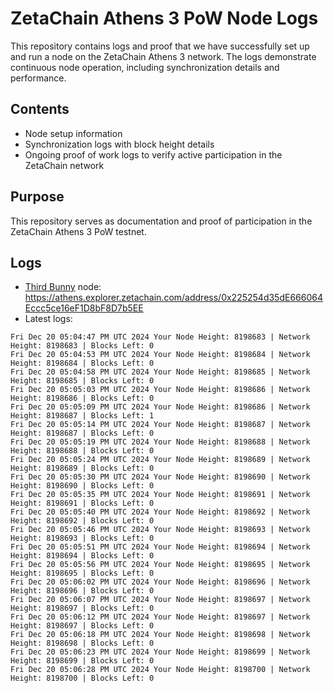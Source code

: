 # ZetaChain Athens 3 PoW Node Logs
This repository contains logs and proof that we have successfully set up and run a node on the ZetaChain Athens 3 network. The logs demonstrate continuous node operation, including synchronization details and performance.

## Contents
- Node setup information
- Synchronization logs with block height details
- Ongoing proof of work logs to verify active participation in the ZetaChain network

## Purpose
This repository serves as documentation and proof of participation in the ZetaChain Athens 3 PoW testnet.

## Logs

- [Third Bunny](https://thirdbunny.xyz/) node: https://athens.explorer.zetachain.com/address/0x225254d35dE666064Eccc5ce16eF1D8bF8D7b5EE
- Latest logs:
```
Fri Dec 20 05:04:47 PM UTC 2024 Your Node Height: 8198683 | Network Height: 8198683 | Blocks Left: 0
Fri Dec 20 05:04:53 PM UTC 2024 Your Node Height: 8198684 | Network Height: 8198684 | Blocks Left: 0
Fri Dec 20 05:04:58 PM UTC 2024 Your Node Height: 8198685 | Network Height: 8198685 | Blocks Left: 0
Fri Dec 20 05:05:03 PM UTC 2024 Your Node Height: 8198686 | Network Height: 8198686 | Blocks Left: 0
Fri Dec 20 05:05:09 PM UTC 2024 Your Node Height: 8198686 | Network Height: 8198687 | Blocks Left: 1
Fri Dec 20 05:05:14 PM UTC 2024 Your Node Height: 8198687 | Network Height: 8198687 | Blocks Left: 0
Fri Dec 20 05:05:19 PM UTC 2024 Your Node Height: 8198688 | Network Height: 8198688 | Blocks Left: 0
Fri Dec 20 05:05:24 PM UTC 2024 Your Node Height: 8198689 | Network Height: 8198689 | Blocks Left: 0
Fri Dec 20 05:05:30 PM UTC 2024 Your Node Height: 8198690 | Network Height: 8198690 | Blocks Left: 0
Fri Dec 20 05:05:35 PM UTC 2024 Your Node Height: 8198691 | Network Height: 8198691 | Blocks Left: 0
Fri Dec 20 05:05:40 PM UTC 2024 Your Node Height: 8198692 | Network Height: 8198692 | Blocks Left: 0
Fri Dec 20 05:05:46 PM UTC 2024 Your Node Height: 8198693 | Network Height: 8198693 | Blocks Left: 0
Fri Dec 20 05:05:51 PM UTC 2024 Your Node Height: 8198694 | Network Height: 8198694 | Blocks Left: 0
Fri Dec 20 05:05:56 PM UTC 2024 Your Node Height: 8198695 | Network Height: 8198695 | Blocks Left: 0
Fri Dec 20 05:06:02 PM UTC 2024 Your Node Height: 8198696 | Network Height: 8198696 | Blocks Left: 0
Fri Dec 20 05:06:07 PM UTC 2024 Your Node Height: 8198697 | Network Height: 8198697 | Blocks Left: 0
Fri Dec 20 05:06:12 PM UTC 2024 Your Node Height: 8198697 | Network Height: 8198697 | Blocks Left: 0
Fri Dec 20 05:06:18 PM UTC 2024 Your Node Height: 8198698 | Network Height: 8198698 | Blocks Left: 0
Fri Dec 20 05:06:23 PM UTC 2024 Your Node Height: 8198699 | Network Height: 8198699 | Blocks Left: 0
Fri Dec 20 05:06:28 PM UTC 2024 Your Node Height: 8198700 | Network Height: 8198700 | Blocks Left: 0
```
